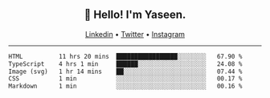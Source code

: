 <h2 align="center">👋 Hello! I'm Yaseen.</h2>
<p align="center">
  <a href="https://www.linkedin.com/in/yaseenkc/">Linkedin</a> •
  <a href="https://twitter.com/yaseeenkc">Twitter</a> •
  <a href="https://instagram.com/kc.yaseen">Instagram</a>
</p>


<!--- 🔭 I’m currently working at []() as an  -->
<!--- - 💬 Ask me about **Javascript, React and Git** -->
<!--- - 📫 How to reach me: [@kc.yaseen](https://instagram.com/kc.yaseen) on Instagram -->
<!--- - ⚡ Fun fact: Big Fan of the :zap: emoji -->

-------

<!--START_SECTION:waka-->

```txt
HTML          11 hrs 20 mins  █████████████████░░░░░░░░   67.90 %
TypeScript    4 hrs 1 min     ██████░░░░░░░░░░░░░░░░░░░   24.08 %
Image (svg)   1 hr 14 mins    ██░░░░░░░░░░░░░░░░░░░░░░░   07.44 %
CSS           1 min           ░░░░░░░░░░░░░░░░░░░░░░░░░   00.17 %
Markdown      1 min           ░░░░░░░░░░░░░░░░░░░░░░░░░   00.16 %
```

<!--END_SECTION:waka-->
